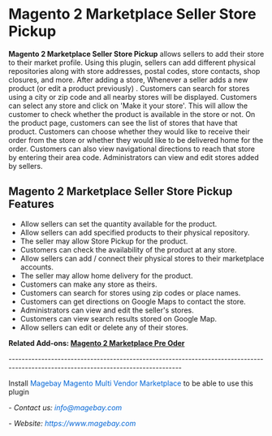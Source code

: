 <h1>Magento 2 Marketplace Seller Store Pickup</h1>

<p><strong>Magento 2 Marketplace Seller Store Pickup</strong> allows sellers to add their store to their market profile. Using this plugin, sellers can add different physical repositories along with store addresses, postal codes, store contacts, shop closures, and more. After adding a store, Whenever a seller adds a new product (or edit a product previously) . Customers can search for stores using a city or zip code and all nearby stores will be displayed. Customers can select any store and click on &#39;Make it your store&#39;. This will allow the customer to check whether the product is available in the store or not. On the product page, customers can see the list of stores that have that product. Customers can choose whether they would like to receive their order from the store or whether they would like to be delivered home for the order. Customers can also view navigational directions to reach that store by entering their area code. Administrators can view and edit stores added by sellers.</p>

<h2>Magento 2 Marketplace Seller Store Pickup Features</h2>

<ul>
	<li>Allow sellers can set the quantity available for the product.</li>
	<li>Allow sellers can add specified products to their physical repository.</li>
	<li>The seller may allow Store Pickup for the product.</li>
	<li>Customers can check the availability of the product at any store.</li>
	<li>Allow sellers can add / connect their physical stores to their marketplace accounts.</li>
	<li>The seller may allow home delivery for the product.</li>
	<li>Customers can make any store as theirs.</li>
	<li>Customers can search for stores using zip codes or place names.</li>
	<li>Customers can get directions on Google Maps to contact the store.</li>
	<li>Administrators can view and edit the seller&#39;s stores.</li>
	<li>Customers can view search results stored on Google Map.</li>
	<li>Allow sellers can edit or delete any of their stores.</li>
</ul>

<p><strong>Related Add-ons:&nbsp;<a href="https://github.com/magebaycom/magento2-marketplace-pre-oder/">Magento 2 Marketplace Pre Oder</a></strong></p>

<p>-----------------------------------------------------------------------------------------------------------------------------------</p>

<p>Install&nbsp;<a href="https://www.magebay.com/magento-multi-vendor-marketplace-extension" style="box-sizing: border-box; background-color: transparent; color: rgb(3, 102, 214); text-decoration-line: none;">Magebay Magento Multi Vendor Marketplace</a>&nbsp;to be able to use this plugin</p>

<p><em>- Contact&nbsp;us:&nbsp;<a href="mailto:info@magebay.com" style="box-sizing: border-box; background-color: transparent; color: rgb(3, 102, 214); text-decoration-line: none;">info@magebay.com</a></em></p>

<p><em>- Website:&nbsp;<a href="https://www.magebay.com/" style="box-sizing: border-box; background-color: transparent; color: rgb(3, 102, 214); text-decoration-line: none;">https://www.magebay.com</a></em></p>
